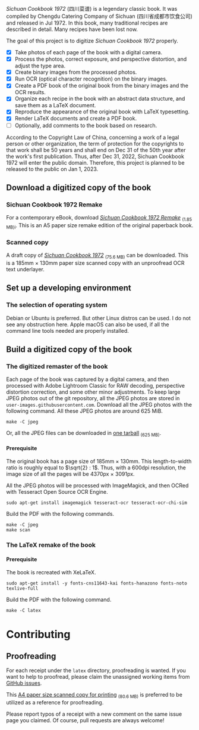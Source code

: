 <!--
BSD 3-Clause License

Copyright (c) 2019-2022 Quux System and Technology. All rights reserved.

Redistribution and use in source and binary forms, with or without
modification, are permitted provided that the following conditions are met:

1. Redistributions of source code must retain the above copyright notice, this
   list of conditions and the following disclaimer.

2. Redistributions in binary form must reproduce the above copyright notice,
   this list of conditions and the following disclaimer in the documentation
   and/or other materials provided with the distribution.

3. Neither the name of the copyright holder nor the names of its
   contributors may be used to endorse or promote products derived from
   this software without specific prior written permission.

THIS SOFTWARE IS PROVIDED BY THE COPYRIGHT HOLDERS AND CONTRIBUTORS "AS IS"
AND ANY EXPRESS OR IMPLIED WARRANTIES, INCLUDING, BUT NOT LIMITED TO, THE
IMPLIED WARRANTIES OF MERCHANTABILITY AND FITNESS FOR A PARTICULAR PURPOSE ARE
DISCLAIMED. IN NO EVENT SHALL THE COPYRIGHT HOLDER OR CONTRIBUTORS BE LIABLE
FOR ANY DIRECT, INDIRECT, INCIDENTAL, SPECIAL, EXEMPLARY, OR CONSEQUENTIAL
DAMAGES (INCLUDING, BUT NOT LIMITED TO, PROCUREMENT OF SUBSTITUTE GOODS OR
SERVICES; LOSS OF USE, DATA, OR PROFITS; OR BUSINESS INTERRUPTION) HOWEVER
CAUSED AND ON ANY THEORY OF LIABILITY, WHETHER IN CONTRACT, STRICT LIABILITY,
OR TORT (INCLUDING NEGLIGENCE OR OTHERWISE) ARISING IN ANY WAY OUT OF THE USE
OF THIS SOFTWARE, EVEN IF ADVISED OF THE POSSIBILITY OF SUCH DAMAGE.
-->

*Sichuan Cookbook 1972* (四川菜谱) is a legendary classic book. It was
compiled by Chengdu Catering Company of Sichuan (四川省成都市饮食公司)
and released in Jul 1972. In this book, many traditional recipes are described
in detail. Many recipes have been lost now.

The goal of this project is to digitize *Sichuan Cookbook 1972* properly.

* [x] Take photos of each page of the book with a digital camera.
* [x] Process the photos, correct exposure, and perspective distortion, and
      adjust the type area.
* [x] Create binary images from the processed photos.
* [x] Run OCR (optical character recognition) on the binary images.
* [x] Create a PDF book of the original book from the binary images and the
      OCR results.
* [x] Organize each recipe in the book with an abstract data structure, and
      save them as a LaTeX document.
* [x] Reproduce the appearance of the original book with LaTeX typesetting.
* [x] Render LaTeX documents and create a PDF book.
* [ ] Optionally, add comments to the book based on research.

According to the Copyright Law of China, concerning a work of a legal
person or other organization, the term of protection for the copyrights to
that work shall be 50 years and shall end on Dec 31 of the 50th year after the
work's first publication. Thus, after Dec 31, 2022, Sichuan Cookbook 1972 will
enter the public domain. Therefore, this project is planned to be released to
the public on Jan 1, 2023.

## Download a digitized copy of the book

### Sichuan Cookbook 1972 Remake

For a contemporary eBook, download *[Sichuan Cookbook 1972
Remake](https://github.com/neo954/sichuan-cookbook/releases/download/v0.5.0-alpha/sichuan-cookbook.pdf)*
<sub>(1.85 MB)i</sub>. This is an A5 paper size remake edition of the original
paperback book.

### Scanned copy

A draft copy of *[Sichuan Cookbook
1972](https://github.com/neo954/sichuan-cookbook/releases/download/v0.0.3-alpha/sichuan-cookbook-1972.pdf)*
<sub>(75.6 MB)</sub> can be downloaded. This is a 185mm $\times$ 130mm paper
size scanned copy with an unproofread OCR text underlayer.

## Set up a developing environment

### The selection of operating system

Debian or Ubuntu is preferred. But other Linux distros can be used. I do not
see any obstruction here. Apple macOS can also be used, if all the command
line tools needed are properly installed.

## Build a digitized copy of the book

### The digitized remaster of the book

Each page of the book was captured by a digital camera, and then processed with
Adobe Lightroom Classic for RAW decoding, perspective distortion correction,
and some other minor adjustments. To keep large JPEG photos out of
the git repository, all the JPEG photos are stored in
``user-images.githubusercontent.com``. Download all the JPEG photos with the
following command.  All these JPEG photos are around 625 MiB.
```
make -C jpeg
```

Or, all the JPEG files can be downloaded in [one
tarball](https://github.com/neo954/sichuan-cookbook/releases/download/v0.0.3-alpha/sichuan-cookbook-1972.jpeg.tar)
<sub>(625 MB)</sub>.

#### Prerequisite

The original book has a page size of 185mm $\times$ 130mm. This
length-to-width ratio is roughly equal to $\sqrt{2} : 1$. Thus, with a 600dpi
resolution, the image size of all the pages will be 4370px $\times$ 3091px.

All the JPEG photos will be processed with ImageMagick, and then OCRed
with Tesseract Open Source OCR Engine.
```
sudo apt-get install imagemagick tesseract-ocr tesseract-ocr-chi-sim
```

Build the PDF with the following commands.
```
make -C jpeg
make scan
```

### The LaTeX remake of the book

#### Prerequisite

The book is recreated with XeLaTeX.
```
sudo apt-get install -y fonts-cns11643-kai fonts-hanazono fonts-noto texlive-full
```

Build the PDF with the following command.
```
make -C latex
```
# Contributing

## Proofreading

For each receipt under the `latex` directory, proofreading is wanted. If you
want to help to proofread, please claim the unassigned working items from
[GitHub
issues](https://github.com/neo954/sichuan-cookbook/issues?q=is%3Aissue+is%3Aopen+Proofread+sort%3Acreated-asc+no%3Aassignee).

This [A4 paper size scanned copy for
printing](https://github.com/neo954/sichuan-cookbook/releases/download/v0.0.3-alpha/sichuan-cookbook-1972-proof-a4.pdf)
<sub>(80.6 MB)</sub> is preferred to be utilized as a reference for
proofreading.

Please report typos of a receipt with a new comment on the same issue page you
claimed. Of course, pull requests are always welcome!

[modeline1]: # ( vim: set filetype=markdown noautoindent nojoinspaces: )
[modeline2]: # ( vim: set fileencoding=utf-8 spell spelllang=en: )
[modeline3]: # ( vim: set textwidth=78 tabstop=4 shiftwidth=4 softtabstop=4: )
